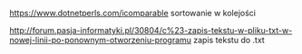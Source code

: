 https://www.dotnetperls.com/icomparable sortowanie w kolejości

http://forum.pasja-informatyki.pl/30804/c%23-zapis-tekstu-w-pliku-txt-w-nowej-linii-po-ponownym-otworzeniu-programu zapis tekstu do .txt
